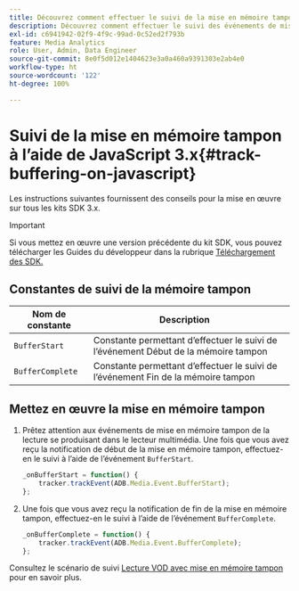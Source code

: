 ```yaml
---
title: Découvrez comment effectuer le suivi de la mise en mémoire tampon à lʼaide de JavaScript 3.x
description: Découvrez comment effectuer le suivi des événements de mise en mémoire tampon dans les applications de navigateur (JS).
exl-id: c6941942-02f9-4f9c-99ad-0c52ed2f793b
feature: Media Analytics
role: User, Admin, Data Engineer
source-git-commit: 8e0f5d012e1404623e3a0a460a9391303e2ab4e0
workflow-type: ht
source-wordcount: '122'
ht-degree: 100%

---
```


# Suivi de la mise en mémoire tampon à l’aide de JavaScript 3.x{#track-buffering-on-javascript}

Les instructions suivantes fournissent des conseils pour la mise en œuvre sur tous les kits SDK 3.x.

>[!IMPORTANT]
>
>Si vous mettez en œuvre une version précédente du kit SDK, vous pouvez télécharger les Guides du développeur dans la rubrique [Téléchargement des SDK.](/help/sdk-implement/download-sdks.md)

## Constantes de suivi de la mémoire tampon

| Nom de constante | Description     |
|---|---|
| `BufferStart` | Constante permettant d’effectuer le suivi de l’événement Début de la mémoire tampon |
| `BufferComplete` | Constante permettant d’effectuer le suivi de l’événement Fin de la mémoire tampon |

## Mettez en œuvre la mise en mémoire tampon

1. Prêtez attention aux événements de mise en mémoire tampon de la lecture se produisant dans le lecteur multimédia. Une fois que vous avez reçu la notification de début de la mise en mémoire tampon, effectuez-en le suivi à l’aide de l’événement `BufferStart`.

   ```js
   _onBufferStart = function() {
       tracker.trackEvent(ADB.Media.Event.BufferStart);
   };
   ```

1. Une fois que vous avez reçu la notification de fin de la mise en mémoire tampon, effectuez-en le suivi à l’aide de l’événement `BufferComplete`.

   ```js
   _onBufferComplete = function() {
       tracker.trackEvent(ADB.Media.Event.BufferComplete);
   };
   ```

Consultez le scénario de suivi [Lecture VOD avec mise en mémoire tampon](/help/sdk-implement/tracking-scenarios/vod-buffering.md) pour en savoir plus.
